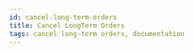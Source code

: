 ```yaml
---
id: cancel-long-term-orders
title: Cancel LongTerm Orders
tags: cancel long-term orders, documentation
---
```

